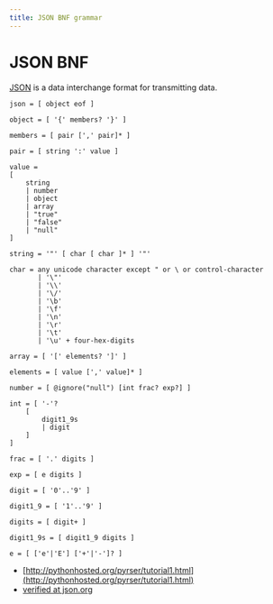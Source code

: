 ```yaml
---
title: JSON BNF grammar
---
```


# JSON BNF

[JSON](json.org) is a data interchange format for transmitting data.

    json = [ object eof ]

    object = [ '{' members? '}' ]

    members = [ pair [',' pair]* ]

    pair = [ string ':' value ]

    value =
    [
        string
        | number
        | object
        | array
        | "true"
        | "false"
        | "null"
    ]

    string = '"' [ char [ char ]* ] '"'

    char = any unicode character except " or \ or control-character
           | '\"'
           | '\\'
           | '\/'
           | '\b'
           | '\f'
           | '\n'
           | '\r'
           | '\t'
           | '\u' + four-hex-digits

    array = [ '[' elements? ']' ]

    elements = [ value [',' value]* ]

    number = [ @ignore("null") [int frac? exp?] ]

    int = [ '-'?
        [
            digit1_9s
            | digit
        ]
    ]

    frac = [ '.' digits ]

    exp = [ e digits ]

    digit = [ '0'..'9' ]

    digit1_9 = [ '1'..'9' ]

    digits = [ digit+ ]

    digit1_9s = [ digit1_9 digits ]

    e = [ ['e'|'E'] ['+'|'-']? ]

- [http://pythonhosted.org/pyrser/tutorial1.html](http://pythonhosted.org/pyrser/tutorial1.html)
- [verified at json.org](json.org)
